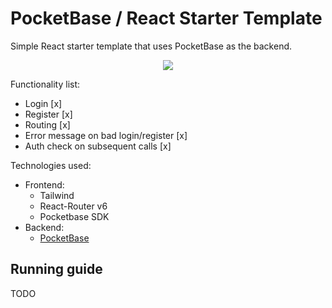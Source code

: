# PocketBase / React Starter Template

Simple React starter template that uses PocketBase as the backend.

<p align="center">
  <img src="https://github.com/KaurKadak/pocketbase-react-starter/assets/44895755/105606ef-27bf-4649-926b-7e8a1f5c6bf2" />
</p>

Functionality list:
 - Login [x]
 - Register [x]
 - Routing [x]
 - Error message on bad login/register [x]
 - Auth check on subsequent calls [x]

Technologies used:
  - Frontend:
     - Tailwind
     - React-Router v6
     - Pocketbase SDK
  - Backend:
    - [PocketBase](https://pocketbase.io/) 

Running guide
---
TODO
